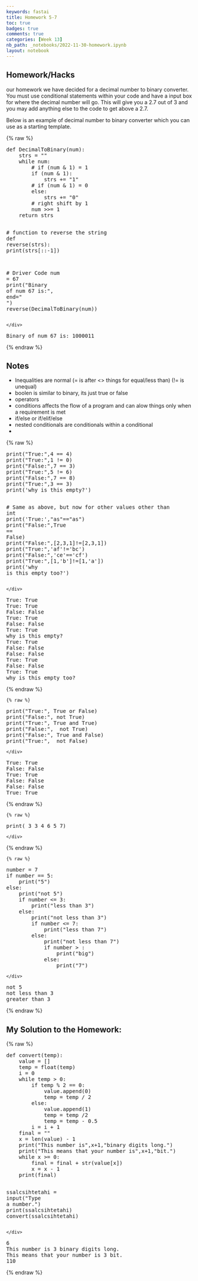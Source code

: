 ```yaml
---
keywords: fastai
title: Homework 5-7 
toc: true
badges: true
comments: true
categories: [Week 13]
nb_path: _notebooks/2022-11-30-homework.ipynb
layout: notebook
---
```


<!--
#################################################
### THIS FILE WAS AUTOGENERATED! DO NOT EDIT! ###
#################################################
# file to edit: _notebooks/2022-11-30-homework.ipynb
-->

<div class="container" id="notebook-container">
        
<div class="cell border-box-sizing text_cell rendered"><div class="inner_cell">
<div class="text_cell_render border-box-sizing rendered_html">
<h2 id="Homework/Hacks">Homework/Hacks<a class="anchor-link" href="#Homework/Hacks"> </a></h2><p>our homework we have decided for a decimal number to binary converter. You must use conditional statements within your code and have a input box for where the decimal number will go. This will give you a 2.7 out of 3 and you may add anything else to the code to get above a 2.7.</p>

</div>
</div>
</div>
<div class="cell border-box-sizing text_cell rendered"><div class="inner_cell">
<div class="text_cell_render border-box-sizing rendered_html">
<p>Below is an example of decimal number to binary converter which you can use as a starting template.</p>

</div>
</div>
</div>
    {% raw %}
    
<div class="cell border-box-sizing code_cell rendered">
<div class="input">

<div class="inner_cell">
    <div class="input_area">
<div class=" highlight hl-ipython3"><pre><span></span><span class="k">def</span> <span class="nf">DecimalToBinary</span><span class="p">(</span><span class="n">num</span><span class="p">):</span>
    <span class="n">strs</span> <span class="o">=</span> <span class="s2">&quot;&quot;</span>
    <span class="k">while</span> <span class="n">num</span><span class="p">:</span>
        <span class="c1"># if (num &amp; 1) = 1</span>
        <span class="k">if</span> <span class="p">(</span><span class="n">num</span> <span class="o">&amp;</span> <span class="mi">1</span><span class="p">):</span>
            <span class="n">strs</span> <span class="o">+=</span> <span class="s2">&quot;1&quot;</span>
        <span class="c1"># if (num &amp; 1) = 0</span>
        <span class="k">else</span><span class="p">:</span>
            <span class="n">strs</span> <span class="o">+=</span> <span class="s2">&quot;0&quot;</span>
        <span class="c1"># right shift by 1</span>
        <span class="n">num</span> <span class="o">&gt;&gt;=</span> <span class="mi">1</span>
    <span class="k">return</span> <span class="n">strs</span>
 
<span class="c1"># function to reverse the string</span>
<span class="k">def</span> <span class="nf">reverse</span><span class="p">(</span><span class="n">strs</span><span class="p">):</span>
    <span class="nb">print</span><span class="p">(</span><span class="n">strs</span><span class="p">[::</span><span class="o">-</span><span class="mi">1</span><span class="p">])</span>
 
<span class="c1"># Driver Code</span>
<span class="n">num</span> <span class="o">=</span> <span class="mi">67</span>
<span class="nb">print</span><span class="p">(</span><span class="s2">&quot;Binary of num 67 is:&quot;</span><span class="p">,</span> <span class="n">end</span><span class="o">=</span><span class="s2">&quot; &quot;</span><span class="p">)</span>
<span class="n">reverse</span><span class="p">(</span><span class="n">DecimalToBinary</span><span class="p">(</span><span class="n">num</span><span class="p">))</span>
</pre></div>

    </div>
</div>
</div>

<div class="output_wrapper">
<div class="output">

<div class="output_area">

<div class="output_subarea output_stream output_stdout output_text">
<pre>Binary of num 67 is: 1000011
</pre>
</div>
</div>

</div>
</div>

</div>
    {% endraw %}

<div class="cell border-box-sizing text_cell rendered"><div class="inner_cell">
<div class="text_cell_render border-box-sizing rendered_html">
<h2 id="Notes">Notes<a class="anchor-link" href="#Notes"> </a></h2><ul>
<li>Inequalities are normal (= is after &lt;&gt; things for equal/less than) (!= is unequal)</li>
<li>boolen is similar to binary, its just true or false</li>
<li>operators</li>
<li>conditions affects the flow of a program and can alow things only when a requirement is met</li>
<li>if/else or if/elif/else</li>
<li>nested conditionals are conditionals within a conditional</li>
<li></li>
</ul>

</div>
</div>
</div>
    {% raw %}
    
<div class="cell border-box-sizing code_cell rendered">
<div class="input">

<div class="inner_cell">
    <div class="input_area">
<div class=" highlight hl-ipython3"><pre><span></span><span class="nb">print</span><span class="p">(</span><span class="s2">&quot;True:&quot;</span><span class="p">,</span><span class="mi">4</span> <span class="o">==</span> <span class="mi">4</span><span class="p">)</span>
<span class="nb">print</span><span class="p">(</span><span class="s2">&quot;True:&quot;</span><span class="p">,</span><span class="mi">1</span> <span class="o">!=</span> <span class="mi">0</span><span class="p">)</span>
<span class="nb">print</span><span class="p">(</span><span class="s2">&quot;False:&quot;</span><span class="p">,</span><span class="mi">7</span> <span class="o">==</span> <span class="mi">3</span><span class="p">)</span>
<span class="nb">print</span><span class="p">(</span><span class="s2">&quot;True:&quot;</span><span class="p">,</span><span class="mi">5</span> <span class="o">!=</span> <span class="mi">6</span><span class="p">)</span>
<span class="nb">print</span><span class="p">(</span><span class="s2">&quot;False:&quot;</span><span class="p">,</span><span class="mi">7</span> <span class="o">==</span> <span class="mi">8</span><span class="p">)</span>
<span class="nb">print</span><span class="p">(</span><span class="s2">&quot;True:&quot;</span><span class="p">,</span><span class="mi">3</span> <span class="o">==</span> <span class="mi">3</span><span class="p">)</span>
<span class="nb">print</span><span class="p">(</span><span class="s1">&#39;why is this empty?&#39;</span><span class="p">)</span>

<span class="c1"># Same as above, but now for other values other than int</span>
<span class="nb">print</span><span class="p">(</span><span class="s1">&#39;True:&#39;</span><span class="p">,</span><span class="s2">&quot;as&quot;</span><span class="o">==</span><span class="s2">&quot;as&quot;</span><span class="p">)</span>
<span class="nb">print</span><span class="p">(</span><span class="s2">&quot;False:&quot;</span><span class="p">,</span><span class="kc">True</span> <span class="o">==</span> <span class="kc">False</span><span class="p">)</span>
<span class="nb">print</span><span class="p">(</span><span class="s2">&quot;False:&quot;</span><span class="p">,[</span><span class="mi">2</span><span class="p">,</span><span class="mi">3</span><span class="p">,</span><span class="mi">1</span><span class="p">]</span><span class="o">!=</span><span class="p">[</span><span class="mi">2</span><span class="p">,</span><span class="mi">3</span><span class="p">,</span><span class="mi">1</span><span class="p">])</span>
<span class="nb">print</span><span class="p">(</span><span class="s2">&quot;True:&quot;</span><span class="p">,</span><span class="s1">&#39;af&#39;</span><span class="o">!=</span><span class="s1">&#39;bc&#39;</span><span class="p">)</span>
<span class="nb">print</span><span class="p">(</span><span class="s2">&quot;False:&quot;</span><span class="p">,</span><span class="s1">&#39;ce&#39;</span><span class="o">==</span><span class="s1">&#39;cf&#39;</span><span class="p">)</span>
<span class="nb">print</span><span class="p">(</span><span class="s2">&quot;True:&quot;</span><span class="p">,[</span><span class="mi">1</span><span class="p">,</span><span class="s1">&#39;b&#39;</span><span class="p">]</span><span class="o">!=</span><span class="p">[</span><span class="mi">1</span><span class="p">,</span><span class="s1">&#39;a&#39;</span><span class="p">])</span>
<span class="nb">print</span><span class="p">(</span><span class="s1">&#39;why is this empty too?&#39;</span><span class="p">)</span>
</pre></div>

    </div>
</div>
</div>

<div class="output_wrapper">
<div class="output">

<div class="output_area">

<div class="output_subarea output_stream output_stdout output_text">
<pre>True: True
True: True
False: False
True: True
False: False
True: True
why is this empty?
True: True
False: False
False: False
True: True
False: False
True: True
why is this empty too?
</pre>
</div>
</div>

</div>
</div>

</div>
    {% endraw %}

    {% raw %}
    
<div class="cell border-box-sizing code_cell rendered">
<div class="input">

<div class="inner_cell">
    <div class="input_area">
<div class=" highlight hl-ipython3"><pre><span></span><span class="nb">print</span><span class="p">(</span><span class="s2">&quot;True:&quot;</span><span class="p">,</span> <span class="kc">True</span> <span class="ow">or</span> <span class="kc">False</span><span class="p">)</span>
<span class="nb">print</span><span class="p">(</span><span class="s2">&quot;False:&quot;</span><span class="p">,</span> <span class="ow">not</span> <span class="kc">True</span><span class="p">)</span>
<span class="nb">print</span><span class="p">(</span><span class="s2">&quot;True:&quot;</span><span class="p">,</span> <span class="kc">True</span> <span class="ow">and</span> <span class="kc">True</span><span class="p">)</span>
<span class="nb">print</span><span class="p">(</span><span class="s2">&quot;False:&quot;</span><span class="p">,</span>  <span class="ow">not</span> <span class="kc">True</span><span class="p">)</span>
<span class="nb">print</span><span class="p">(</span><span class="s2">&quot;False:&quot;</span><span class="p">,</span> <span class="kc">True</span> <span class="ow">and</span> <span class="kc">False</span><span class="p">)</span>
<span class="nb">print</span><span class="p">(</span><span class="s2">&quot;True:&quot;</span><span class="p">,</span>  <span class="ow">not</span> <span class="kc">False</span><span class="p">)</span>
</pre></div>

    </div>
</div>
</div>

<div class="output_wrapper">
<div class="output">

<div class="output_area">

<div class="output_subarea output_stream output_stdout output_text">
<pre>True: True
False: False
True: True
False: False
False: False
True: True
</pre>
</div>
</div>

</div>
</div>

</div>
    {% endraw %}

    {% raw %}
    
<div class="cell border-box-sizing code_cell rendered">
<div class="input">

<div class="inner_cell">
    <div class="input_area">
<div class=" highlight hl-ipython3"><pre><span></span><span class="nb">print</span><span class="p">(</span> <span class="mi">3</span> <span class="mi">3</span> <span class="mi">4</span> <span class="mi">6</span> <span class="mi">5</span> <span class="mi">7</span><span class="p">)</span>
</pre></div>

    </div>
</div>
</div>

</div>
    {% endraw %}

    {% raw %}
    
<div class="cell border-box-sizing code_cell rendered">
<div class="input">

<div class="inner_cell">
    <div class="input_area">
<div class=" highlight hl-ipython3"><pre><span></span><span class="n">number</span> <span class="o">=</span> <span class="mi">7</span>
<span class="k">if</span> <span class="n">number</span> <span class="o">==</span> <span class="mi">5</span><span class="p">:</span> 
    <span class="nb">print</span><span class="p">(</span><span class="s2">&quot;5&quot;</span><span class="p">)</span>
<span class="k">else</span><span class="p">:</span> 
    <span class="nb">print</span><span class="p">(</span><span class="s2">&quot;not 5&quot;</span><span class="p">)</span>
    <span class="k">if</span> <span class="n">number</span> <span class="o">&lt;=</span> <span class="mi">3</span><span class="p">:</span> 
        <span class="nb">print</span><span class="p">(</span><span class="s2">&quot;less than 3&quot;</span><span class="p">)</span>
    <span class="k">else</span><span class="p">:</span> 
        <span class="nb">print</span><span class="p">(</span><span class="s2">&quot;not less than 3&quot;</span><span class="p">)</span>
        <span class="k">if</span> <span class="n">number</span> <span class="o">&lt;=</span> <span class="mi">7</span><span class="p">:</span> 
            <span class="nb">print</span><span class="p">(</span><span class="s2">&quot;less than 7&quot;</span><span class="p">)</span>
        <span class="k">else</span><span class="p">:</span>
            <span class="nb">print</span><span class="p">(</span><span class="s2">&quot;not less than 7&quot;</span><span class="p">)</span>
            <span class="k">if</span> <span class="n">number</span> <span class="o">&gt;</span> <span class="p">:</span>
                <span class="nb">print</span><span class="p">(</span><span class="s2">&quot;big&quot;</span><span class="p">)</span>
            <span class="k">else</span><span class="p">:</span> 
                <span class="nb">print</span><span class="p">(</span><span class="s2">&quot;7&quot;</span><span class="p">)</span>
</pre></div>

    </div>
</div>
</div>

<div class="output_wrapper">
<div class="output">

<div class="output_area">

<div class="output_subarea output_stream output_stdout output_text">
<pre>not 5
not less than 3
greater than 3
</pre>
</div>
</div>

</div>
</div>

</div>
    {% endraw %}

<div class="cell border-box-sizing text_cell rendered"><div class="inner_cell">
<div class="text_cell_render border-box-sizing rendered_html">
<h2 id="My-Solution-to-the-Homework:">My Solution to the Homework:<a class="anchor-link" href="#My-Solution-to-the-Homework:"> </a></h2>
</div>
</div>
</div>
    {% raw %}
    
<div class="cell border-box-sizing code_cell rendered">
<div class="input">

<div class="inner_cell">
    <div class="input_area">
<div class=" highlight hl-ipython3"><pre><span></span><span class="k">def</span> <span class="nf">convert</span><span class="p">(</span><span class="n">temp</span><span class="p">):</span>
    <span class="n">value</span> <span class="o">=</span> <span class="p">[]</span>
    <span class="n">temp</span> <span class="o">=</span> <span class="nb">float</span><span class="p">(</span><span class="n">temp</span><span class="p">)</span>
    <span class="n">i</span> <span class="o">=</span> <span class="mi">0</span>
    <span class="k">while</span> <span class="n">temp</span> <span class="o">&gt;</span> <span class="mi">0</span><span class="p">:</span>
        <span class="k">if</span> <span class="n">temp</span> <span class="o">%</span> <span class="mi">2</span> <span class="o">==</span> <span class="mi">0</span><span class="p">:</span>
            <span class="n">value</span><span class="o">.</span><span class="n">append</span><span class="p">(</span><span class="mi">0</span><span class="p">)</span>
            <span class="n">temp</span> <span class="o">=</span> <span class="n">temp</span> <span class="o">/</span> <span class="mi">2</span>
        <span class="k">else</span><span class="p">:</span>
            <span class="n">value</span><span class="o">.</span><span class="n">append</span><span class="p">(</span><span class="mi">1</span><span class="p">)</span>
            <span class="n">temp</span> <span class="o">=</span> <span class="n">temp</span> <span class="o">/</span><span class="mi">2</span>
            <span class="n">temp</span> <span class="o">=</span> <span class="n">temp</span> <span class="o">-</span> <span class="mf">0.5</span>
        <span class="n">i</span> <span class="o">=</span> <span class="n">i</span> <span class="o">+</span> <span class="mi">1</span>
    <span class="n">final</span> <span class="o">=</span> <span class="s2">&quot;&quot;</span>
    <span class="n">x</span> <span class="o">=</span> <span class="nb">len</span><span class="p">(</span><span class="n">value</span><span class="p">)</span> <span class="o">-</span> <span class="mi">1</span>
    <span class="nb">print</span><span class="p">(</span><span class="s2">&quot;This number is&quot;</span><span class="p">,</span><span class="n">x</span><span class="o">+</span><span class="mi">1</span><span class="p">,</span><span class="s2">&quot;binary digits long.&quot;</span><span class="p">)</span>
    <span class="nb">print</span><span class="p">(</span><span class="s2">&quot;This means that your number is&quot;</span><span class="p">,</span><span class="n">x</span><span class="o">+</span><span class="mi">1</span><span class="p">,</span><span class="s2">&quot;bit.&quot;</span><span class="p">)</span>
    <span class="k">while</span> <span class="n">x</span> <span class="o">&gt;=</span> <span class="mi">0</span><span class="p">:</span>
        <span class="n">final</span> <span class="o">=</span> <span class="n">final</span> <span class="o">+</span> <span class="nb">str</span><span class="p">(</span><span class="n">value</span><span class="p">[</span><span class="n">x</span><span class="p">])</span>
        <span class="n">x</span> <span class="o">=</span> <span class="n">x</span> <span class="o">-</span> <span class="mi">1</span>
    <span class="nb">print</span><span class="p">(</span><span class="n">final</span><span class="p">)</span>
        
<span class="n">ssalcsihtetahi</span> <span class="o">=</span> <span class="nb">input</span><span class="p">(</span><span class="s2">&quot;Type a number.&quot;</span><span class="p">)</span>
<span class="nb">print</span><span class="p">(</span><span class="n">ssalcsihtetahi</span><span class="p">)</span>
<span class="n">convert</span><span class="p">(</span><span class="n">ssalcsihtetahi</span><span class="p">)</span>
</pre></div>

    </div>
</div>
</div>

<div class="output_wrapper">
<div class="output">

<div class="output_area">

<div class="output_subarea output_stream output_stdout output_text">
<pre>6
This number is 3 binary digits long.
This means that your number is 3 bit.
110
</pre>
</div>
</div>

</div>
</div>

</div>
    {% endraw %}

</div>
 

